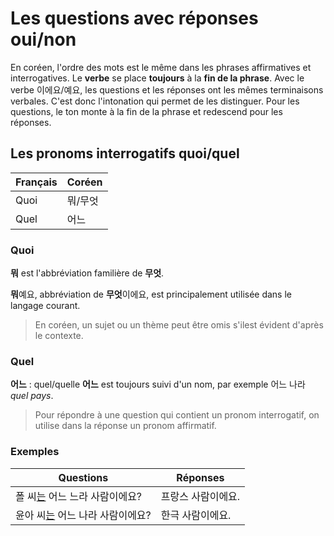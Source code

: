 # Les questions avec réponses oui/non

En coréen, l'ordre des mots est le même dans les phrases affirmatives et interrogatives. Le **verbe** se place **toujours** à la **fin de la phrase**. Avec le verbe 이에요/예요, les questions et les réponses ont les mêmes terminaisons verbales. C'est donc l'intonation qui permet de les distinguer. Pour les questions, le ton monte à la fin de la phrase et redescend pour les réponses.

## Les pronoms interrogatifs quoi/quel

| Français | Coréen  |
| -------- | ------- |
| Quoi     | 뭐/무엇 |
| Quel     | 어느    |

### Quoi

**뭐** est l'abbréviation familière de **무엇**.

**뭐**예요, abbréviation de **무엇**이에요, est principalement utilisée dans le langage courant.

> En coréen, un sujet ou un thème peut être omis s'ilest évident d'après le contexte.

### Quel

**어느** : quel/quelle
**어느** est toujours suivi d'un nom, par exemple 어느 나라 *quel pays*.

> Pour répondre à une question qui contient un pronom interrogatif, on utilise dans la réponse un pronom affirmatif.

### Exemples

| Questions                                                             | Réponses           |
| --------------------------------------------------------------------- | ------------------ |
| 폴 씨[는](./particules/particule-de-thème.md) 어느 느라 사람이에요?   | 프랑스 사람이에요. |
| 윤아 씨[는](./particules/particule-de-thème.md) 어느 나라 사람이에요? | 한극 사람이에요.   |
